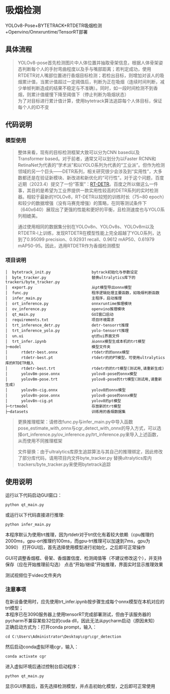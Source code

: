 # 吸烟检测
YOLOv8-Pose+BYTETRACK+RTDETR吸烟检测+Openvino/Onnxruntime/TensorRT部署
## 具体流程

>YOLOv8-pose首先检测图片中人体位置并抽取骨架信息，根据人体骨架姿态判断每个人的手肘弯曲程度以及手与嘴部距离；若判定成功，使用RTDETR对人嘴部位置进行香烟目标检测；若检出目标，则增加对该人的吸烟累计值，当累计值超过一定阈值后，判断为正在吸烟（连续时间判断，减少单帧判断造成的结果不稳定与不准确）。同时，如一段时间检测不到香烟，则累计值缓慢下降至阈值下（停止判断为吸烟状态）
> <br>为了对目标进行累计值计算，使用bytetrack算法追踪每个人体目标，保证每个人的ID不变

## 代码说明
### 模型使用

>整体来看，现有的目标检测框架大致可以分为CNN based以及Transformer based。对于前者，通常又可以划分为以Faster RCNN和RetinaNet为代表的“学术派”和以YOLO系列为代表的“工业派”。但作为检测领域的另一个巨头——DETR系列，相关研究很少会涉及到“实用性”，大多数都还是在验证新模块、新改进和新优化的“可行性”。对于这个问题，百度近期（2023.4）提交了一份“答案”：[RT-DETR](https://arxiv.org/abs/2304.08069)。百度之所以做这么一件事，其目的是希望为工业界提供一款实用性较高的DETR系列的实时检测器。相较于最新的YOLOv8，RT-DETR以较短的训练时长（75~80 epoch）和较少的数据增强（没有马赛克增强）的策略，在同等测试条件下（640x640）展现出了更强的性能和更好的平衡，且检测速度也与YOLO系列相媲美。
>
>通过使用相同的数据集分别在YOLOv8n、YOLOv8s、YOLOv8m以及RTDETR-l上训练，发现RTDETR在模型性能上完全超越了YOLO系列，达到了0.95099 precision、0.92931	recall、0.9612 mAP50、0.61979 mAP50-95。因此，选用RTDETR作为香烟检测模型

### 项目说明
    │  bytetrack_init.py                  bytrack初始化与参数设定
    │  byte_tracker.py                    替换ultralytics库下的trackers/byte_tracker.py
    │  export.py                          从pt模型导出onnx模型
    │  func.py                            程序逻辑处理主要函数，如吸烟判断函数
    │  infer_main.py                      主程序，启动推理
    │  ort_inference.py                   onnxruntime推理模块
    │  ov_inference.py                    openvino推理模块    
    │  qt_main.py                         GUI窗口启动
    │  requirements.txt                   项目环境需求
    │  trt_inference_detr.py              detr-tensorrt推理
    │  trt_inference_yolo.py              yolo-tensorrt推理
    │  un.ui                              qt的ui界面文件
    │  trt_infer.ipynb                    从onnx模型生成本机的trt模型
    ├─model                               模型文件夹
    │      rtdetr-best.onnx               rtdetr的的onnx模型
    │      rtdetr-best.pt                 rtdetr的的PT模型，可使用ultralytics库的RTDETR载入
    │      rtdetr-best.trt                rtdetr的的trt模型(测试用,请重新生成)
    │      yolov8m-pose.onnx              yolov8-pose的onnx模型
    │      yolov8m-pose.trt               yolov8-pose的trt模型(测试用,请重新生成)
    │      yolov8n-cig.onnx               yolov8的onnx模型
    │      yolov8n-pose.onnx              yolov8-pose的onnx模型
    │      yolov8n-cig.pt                 yolov8的pt模型
    ├─trtmodel                            存放新的trt模型
    ├─datasets                            训练用的香烟数据集
>更换推理框架：请修改func.py与infer_main.py中导入函数pose_estimate_with_onnx与cgr_detect_with_onnx的导入方式，可以选择ort_inference.py/ov_inference.py/trt_inference.py来导入上述函数，从而使用不同推理框架
> 
>文件替换：由于ultralytics库原生追踪算法与其自己的推理绑定，因此修改了部分库代码，请用项目内文件byte_tracker.py 替换ultralytics库内trackers/byte_tracker.py来使用bytetrack追踪

## 使用说明

运行以下代码启动GUI窗口：

    python qt_main.py

或运行以下代码直接进行推理:

    python infer_main.py
    
本程序默认为使用trt推理，因为rtdetr对于trt优化有着较大依赖（cpu推理约2000ms，gpu-ort推理约100ms，而gpu-trt推理可以加速到7ms，gpu为3090）
打开GUI后，首先选择使用模型进行初始化，之后即可正常操作

GUI可调整香烟框、骨架、香烟置信度、检测阈值等（不建议修改这个），并支持保存（应在开始推理前勾选）
点击“开始/继续”开始推理，界面实时显示推理效果

测试视频位于video文件夹内

### 注意事项
在新设备使用时，应先使用trt_infer.ipynb按步骤生成每个onnx模型在本机对应的trt模型；
<br>本程序已在3090服务器上使用tensorRT完成部署测试，但由于该服务器的pycharm不兼容某些32位的cuda dll，因此无法从pycharm启动（原因未知）
<br>正确启动方式为：打开conda prompt，输入：

    cd C:\Users\Administrator\Desktop\cgr\cgr_detection

然后启动conda虚拟环境cgr，输入：

    conda activate cgr

进入虚拟环境后通过控制台启动程序：

    python qt_main.py

显示GUI界面后，首先选择检测模型，并点击初始化模型，之后即可正常使用


